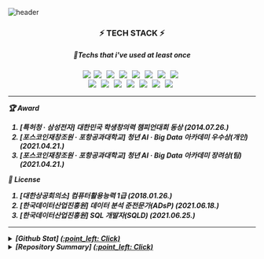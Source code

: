 ![header](https://capsule-render.vercel.app/api?type=wave&color=auto&height=300&section=header&text=😄&fontSize=90)

<h3 align="center"><b>⚡ TECH STACK ⚡</b></h3>
<h5 align="center"><b>🤔Techs that i've used at least once</b><h5>  
<p align="center">  
<img src="https://img.shields.io/badge/Python-3766AB?style=flat-square&logo=Python&logoColor=white"/></a>&nbsp 
<img src="https://img.shields.io/badge/c-A8B9CC?style=flat-square&logo=C&logoColor=white"/></a> &nbsp 
<img src="https://img.shields.io/badge/c++-00599C?style=flat-square&logo=C%2B%2B&logoColor=white"/></a> &nbsp 
<img src="https://img.shields.io/badge/Java-007396?style=flat-square&logo=Java&logoColor=white"/></a> &nbsp
<img src="https://img.shields.io/badge/HTML5-E34F26?style=flat-square&logo=HTML5&logoColor=white"/></a> &nbsp
<img src="https://img.shields.io/badge/CSS3-1572B6?style=flat-square&logo=CSS3&logoColor=white"/></a> &nbsp
<img src="https://img.shields.io/badge/JavaScript-F7DF1E?style=flat-square&logo=JavaScript&logoColor=white"/></a> &nbsp
<img src="https://img.shields.io/badge/RStudio-75AADB?style=flat-square&logo=R&logoColor=white"/></a> &nbsp
</br>
<img src="https://img.shields.io/badge/NumPy-013243?style=flat-square&logo=NumPy&logoColor=white"/></a> &nbsp
<img src="https://img.shields.io/badge/pandas-150458?style=flat-square&logo=pandas&logoColor=white"/></a> &nbsp
<img src="https://img.shields.io/badge/scikit-learn-F7931E?style=flat-square&logo=scikit-learn&logoColor=white"/></a> &nbsp
<img src="https://img.shields.io/badge/Keras-D00000?style=flat-square&logo=Keras&logoColor=white"/></a> &nbsp 
<img src="https://img.shields.io/badge/PyTorch-EE4C2C?style=flat-square&logo=PyTorch&logoColor=white"/></a> &nbsp
<img src="https://img.shields.io/badge/OpenCV-5C3EE8?style=flat-square&logo=OpenCV&logoColor=white"/></a> &nbsp 
<img src="https://img.shields.io/badge/MySQL-4479A1?style=flat-square&logo=MySQL&logoColor=white"/></a> &nbsp </p>

---
:trophy: Award    
1. [특허청 · 삼성전자] 대한민국 학생창의력 챔피언대회 **동상** (2014.07.26.)  
2. [포스코인재창조원 · 포항공과대학교] 청년 AI · Big Data 아카데미 **우수상(개인)** (2021.04.21.)  
3. [포스코인재창조원 · 포항공과대학교] 청년 AI · Big Data 아카데미 **장려상(팀)** (2021.04.21.)  

:page_with_curl: License    
1. [대한상공회의소] 컴퓨터활용능력 1급 (2018.01.26.)  
2. [한국데이터산업진흥원] 데이터 분석 준전문가(ADsP) (2021.06.18.)  
3. [한국데이터산업진흥원] SQL 개발자(SQLD) (2021.06.25.)  
---
<details markdown="1">
<summary> [Github Stat] <U>(:point_left: Click)</U> </summary>

 [![DongHyeon KIM's github stats](https://github-readme-stats.vercel.app/api?username=colin9597)](https://github.com/anuraghazra/github-readme-stats)
</details>

<details markdown="1">
<summary> [Repository Summary] <U>(:point_left: Click)</U> </summary>

<div><h4> :office:POSCO 청년 AI · Big Data 아카데미 </h4>
1. Analysis_Of_Fine_Dust_Factor : <A href="https://github.com/colin9597/Analysis_Of_Fine_Dust_Factors">[repo]</A><br/>  
2. Analysis_Of_Scale_Defective_Rate_Factor : <A href="https://github.com/colin9597/Analysis_Of_Scale_Defective_Rate_Factor">[repo]</A><br/>
3. Analysis_Of_Credit_Card_Company_Data : <A href="https://github.com/colin9597/Analysis_Of_Credit_Card_Company_Data">[repo]</A><br/> 
4. Autonomous_Driving_And_Platooning : <A href="https://github.com/colin9597/Autonomous_Driving_And_Platooning">[repo]</A><br/></div>  
<div><h4> :fire:Contest </h4>
1. [KDX] Visualization_Consumption_Trends_After_COVID-19 : <A href="https://github.com/colin9597/Visualization_Consumption_Trends_After_COVID-19">[repo]</A><br/>  
2. [DACON] NLP-based_Climate_Technology_Classification  : <A href="https://github.com/colin9597/NLP-based_Climate_Technology_Classification">[repo]</A><br/></div>

<div><h4> :pencil2:Study </h4>
1. [Coding_Test] 이것이 취업을 위한 코딩테스트이다 with 파이썬 : <A href="https://github.com/colin9597/Coding_Test">[repo]</A><br/>
2. [Algorithm_Study] : <A href="https://github.com/colin9597/Algorithm_Study">[repo]</A><br/>  
3. [NLP_Study] 딥러닝을 이용한 자연어 처리 입문  : <A href="https://github.com/colin9597/NLP_Study">[repo]</A><br/>
4. [DeepLearning_study] PyTorch로 시작하는 딥러닝 입문 : <A href="https://github.com/colin9597/DeepLearning_Study">[repo]</A><br/></div>

<div><h4> :school:Class </h4>
1. [C++] Cpp_Programming : <A href="https://github.com/colin9597/Cpp_Programming">[repo]</A><br/>  
2. [MATLAB] Mathematical_Algorithm : <A href="https://github.com/colin9597/Mathematical_Algorithm">[repo]</A><br/>
3. [R] Statistical_Programming_Language : <A href="https://github.com/colin9597/Statistical_Programming_Language">[repo]</A><br/>
4. [JAVA] Platform-based_Programming : <A href="https://github.com/colin9597/Platform-based_Programming">[repo]</A><br/></div>
5. [JavaScript] Web_Programming : <A href="https://github.com/colin9597/Web_Programming">[repo]</A><br/></div>
6. [Python] Data_Structure : <A href="https://github.com/colin9597/Data_Structure">[repo]</A><br/></div>

</details>
<!--
**colin9597/colin9597** is a ✨ _special_ ✨ repository because its `README.md` (this file) appears on your GitHub profile.

Here are some ideas to get you started:

- 🔭 I’m currently working on ...
- 🌱 I’m currently learning ...
- 👯 I’m looking to collaborate on ...
- 🤔 I’m looking for help with ...
- 💬 Ask me about ...
- 📫 How to reach me: ...
- 😄 Pronouns: ...
- ⚡ Fun fact: ...
-->
